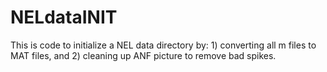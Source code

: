# NELdataINIT
This is code to initialize a NEL data directory by: 1) converting all m files to MAT files, and 2) cleaning up ANF picture to remove bad spikes.